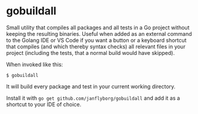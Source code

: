 # gobuildall
Small utility that compiles all packages and all tests in a Go project without keeping the resulting binaries. Useful when added as an external command to the Golang IDE or VS Code if you want a button or a keyboard shortcut that compiles (and which thereby syntax checks) all relevant files in your project (including the tests, that a normal build would have skipped). 

When invoked like this:

`$ gobuildall`

It will build every package and test in your current working directory.

Install it with `go get github.com/janflyborg/gobuildall` and add it as a shortcut to your IDE of choice.
